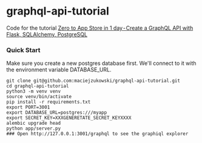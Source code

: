 # graphql-api-tutorial

Code for the tutorial [Zero to App Store in 1 day - Create a GraphQL API with Flask, SQLAlchemy, PostgreSQL](https://medium.com/@mzuk229/zero-to-app-store-in-1-day-create-a-graphql-api-with-flask-sqlalchemy-postgresql-28dffdea2dbb)

### Quick Start
Make sure you create a new postgres database first.  We'll connect to it with the environment variable DATABASE_URL.    

```
git clone git@github.com:maciejzukowski/graphql-api-tutorial.git
cd graphql-api-tutorial
python3 -m venv venv
source venv/bin/activate
pip install -r requirements.txt
export PORT=3001
export DATABASE_URL=postgres:///myapp
export SECRET_KEY=XXXGENERETATE_SECRET_KEYXXXX
alembic upgrade head
python app/server.py 
### Open http://127.0.0.1:3001/graphql to see the graphiql explorer
```
